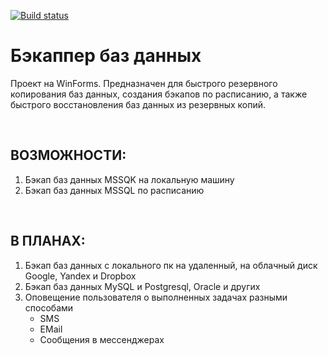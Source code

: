 [![Build status](https://ci.appveyor.com/api/projects/status/i5a65ws7fp6pxl98?svg=true)](https://ci.appveyor.com/project/nicemanman/databasebackupper)

# Бэкаппер баз данных
Проект на WinForms. Предназначен для быстрого резервного копирования баз данных, создания бэкапов по расписанию, а также быстрого восстановления баз данных из резервных копий.

<br/>

## ВОЗМОЖНОСТИ:
1. Бэкап баз данных MSSQK на локальную машину
2. Бэкап баз данных MSSQL по расписанию

<br/>

## В ПЛАНАХ:
1. Бэкап баз данных с локального пк на удаленный, на облачный диск Google, Yandex и Dropbox
2. Бэкап баз данных MySQL и Postgresql, Oracle и других
3. Оповещение пользователя о выполненных задачах разными способами
    - SMS
    - EMail
    - Сообщения в мессенджерах

<br/>

